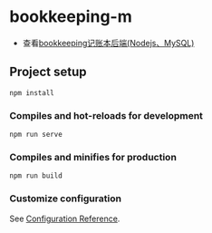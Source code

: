 # bookkeeping-m

+ 查看[bookkeeping记账本后端(Nodejs、MySQL)](https://github.com/onpine/bookkeeping)

## Project setup
```
npm install
```

### Compiles and hot-reloads for development
```
npm run serve
```

### Compiles and minifies for production
```
npm run build
```

### Customize configuration
See [Configuration Reference](https://cli.vuejs.org/config/).

